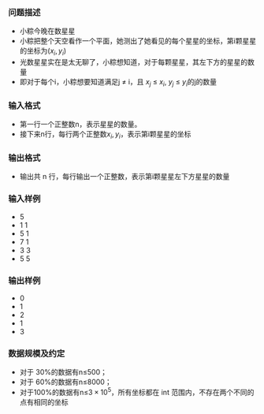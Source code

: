 ### 问题描述

- 小粽今晚在数星星
- 小粽把整个天空看作一个平面，她测出了她看见的每个星星的坐标，第i颗星星的坐标为($x_i, y_i$)
- 光数星星实在是太无聊了，小粽想知道，对于每颗星星，其左下方的星星的数量
- 即对于每个i，小粽想要知道满足j ≠ i，且 $x_j$ ≤ $x_i$, $y_j$ ≤ $y_i$的j的数量

### 输入格式

- 第一行一个正整数n，表示星星的数量。
- 接下来n行，每行两个正整数$x_i,y_i$，表示第i颗星星的坐标

### 输出格式

- 输出共 n 行，每行输出一个正整数，表示第i颗星星左下方星星的数量

### 输入样例

- 5
- 1 1
- 5 1
- 7 1
- 3 3
- 5 5
### 输出样例

- 0
- 1
- 2
- 1
- 3

### 数据规模及约定

- 对于 30%的数据有n≤500；
- 对于 60%的数据有n≤8000；
- 对于100%的数据有n≤$3×10^5$，所有坐标都在 int 范围内，不存在两个不同的点有相同的坐标
